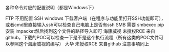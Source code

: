 各种命令对应的配置说明（都是Windows下）

FTP 不用配置
SSH windows 下载客户端（在程序与功能里打开SSH功能即可），或者cmd里直接输入ssh可以检查自己电脑上是否有ssh
SMB 需要 smbexec pip 安装 impacket然后找到这个文件的路径导入即可
海康威视 未授权RCE 来自github，下载的POC可以检查一下是不是这个执行流程（所有这类的POC文件可以参照这个海康威视的编写）
大华 未授权RCE 来自github 注意事项同上